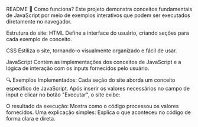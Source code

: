 README
📖 Como funciona?
Este projeto demonstra conceitos fundamentais de JavaScript por meio de exemplos interativos que podem ser executados diretamente no navegador.

Estrutura do site:
HTML
Define a interface do usuário, criando seções para cada exemplo de conceito.

CSS
Estiliza o site, tornando-o visualmente organizado e fácil de usar.

JavaScript
Contém as implementações dos conceitos de JavaScript e a lógica de interação com os inputs fornecidos pelo usuário.

🔍 Exemplos Implementados:
Cada seção do site aborda um conceito específico de JavaScript. Após inserir os valores necessários no campo de input e clicar no botão "Executar", o site exibe:

O resultado da execução: Mostra como o código processou os valores fornecidos.
Uma explicação simples: Explica o que aconteceu no código de forma clara e direta.